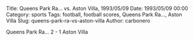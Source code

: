Title: Queens Park Ra… vs. Aston Villa, 1993/05/09
Date: 1993/05/09 00:00
Category: sports
Tags: football, football scores, Queens Park Ra…, Aston Villa
Slug: queens-park-ra-vs-aston-villa
Author: carbonero


Queens Park Ra… 2 - 1 Aston Villa
